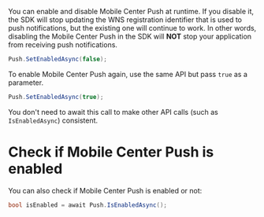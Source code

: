 You can enable and disable Mobile Center Push at runtime. If you disable it, the SDK will stop updating the WNS registration identifier that is used to push notifications, but the existing one will continue to work. In other words, disabling the Mobile Center Push in the SDK will **NOT** stop your application from receiving push notifications.

```csharp
Push.SetEnabledAsync(false);
```
To enable Mobile Center Push again, use the same API but pass `true` as a parameter.

```csharp
Push.SetEnabledAsync(true);
```

You don't need to await this call to make other API calls (such as `IsEnabledAsync`) consistent.

# Check if Mobile Center Push is enabled

You can also check if Mobile Center Push is enabled or not:

```csharp
bool isEnabled = await Push.IsEnabledAsync();
```